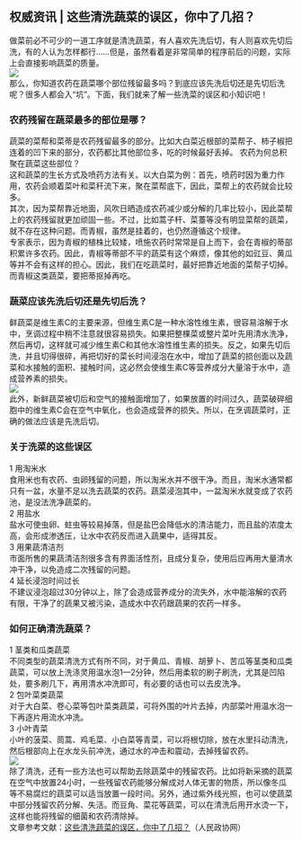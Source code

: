 ## 权威资讯 | 这些清洗蔬菜的误区，你中了几招？  
做菜前必不可少的一道工序就是清洗蔬菜，有人喜欢先洗后切，有人则喜欢先切后洗，有的人认为怎样都行……但是，虽然看着是非常简单的程序前后的问题，实际上会直接影响蔬菜的质量。  
![](http://cdncms.v-keep.cn/wp-content/uploads/2020/06/u35067007421100052006fm11gp0.jpg)  
那么，你知道农药在蔬菜哪个部位残留最多吗？到底应该先洗后切还是先切后洗呢？很多人都会入“坑”。下面，我们就来了解一些洗菜的误区和小知识吧！  
### 农药残留在蔬菜最多的部位是哪？  
蔬菜的菜帮和菜蒂是农药残留最多的部分。比如大白菜近根部的菜帮子、柿子椒把连着的凹下来的部分，农药都比其他部位多，吃的时候最好丢掉。 农药为何总积聚在蔬菜这些部位？  
这和蔬菜的生长方式及喷药方法有关。以大白菜为例：首先，喷药时因为重力作用，农药会顺着菜叶和菜秆流下来，聚在菜帮底下，因此，菜帮上的农药就会比较多。  
其次，因为菜帮靠近地面，风吹日晒造成农药减少或分解的几率比较小，因此菜帮上的农药残留就更加顽固一些。不过，比如蒿子秆、菜薹等没有明显菜帮的蔬菜，就不存在这种问题。而青椒，虽然是挂着的，也仍然遵循这个规律。  
专家表示，因为青椒的植株比较矮，喷施农药时常常是自上而下，会在青椒的蒂部积累许多农药。因此，青椒等蒂部不平的蔬菜有这个麻烦，像其他的如豇豆、黄瓜等并不会有这样的担心。因此，我们在吃蔬菜时，最好把靠近地面的菜帮子切掉。而青椒这类蔬菜，要把蒂抠掉再吃。  
### 蔬菜应该先洗后切还是先切后洗？  
鲜蔬菜是维生素C的主要来源，但维生素C是一种水溶性维生素，很容易溶解于水中，烹调过程中稍不注意就很容易损失。如果把整棵菜或整片菜叶先用清水洗净，然后再切，这样就可减少维生素C和其他水溶性维生素的损失。反之，如果先切后洗，并且切得很碎，再把切好的菜长时间浸泡在水中，增加了蔬菜的损创面以及蔬菜和水接触的面积、接触时间，这必然会使维生素C等营养成分大量溶于水中，造成营养素的损失。  
![](http://cdncms.v-keep.cn/wp-content/uploads/2020/06/u14636264502622969857fm11gp0.jpg)  
此外，新鲜蔬菜被切后和空气的接触面增加了，如果放置的时间过久，蔬菜破碎细胞中的维生素C会在空气中氧化，也会造成营养的损失。所以，在烹调蔬菜时，正确的做法应该是先洗后切。  
### 关于洗菜的这些误区  
1&nbsp;用淘米水  
食用米也有农药、虫卵残留的问题，所以淘米水并不很干净。而且，淘米水通常都只有一盆，水量不足以洗去蔬菜的农药。蔬菜浸泡其中，一盆淘米水就变成了农药池，是没法洗净蔬菜的。  
2&nbsp;用盐水  
盐水可使虫卵、蛀虫等较易掉落，但是盐巴会降低水的清洁能力，而且盐的浓度太高，会形成渗透压，让水中农药反而进入蔬果中，适得其反。  
3&nbsp;用果蔬清洁剂  
市面所售的果蔬清洁剂很多含有界面活性剂，且成分复杂，使用后应再用大量清水冲干净，以免造成二次残留的问题。  
4&nbsp;延长浸泡时间过长  
不建议浸泡超过30分钟以上，除了会造成营养成分的流失外，水中能溶解的农药有限，干净了的蔬果又被污染，造成水中农药跟蔬果的农药一样多。  
### 如何正确清洗蔬菜？  
1&nbsp;茎类和瓜类蔬菜  
不同类型的蔬菜清洗方式有所不同，对于黄瓜、青椒、胡萝卜、苦瓜等茎类和瓜类蔬菜，可以放上洗涤灵用温水泡1—2分钟，然后用柔软的刷子刷洗，尤其是凹陷处，要多刷几下，再用清水冲洗即可，有必要的话也可以去皮洗净。  
2&nbsp;包叶菜类蔬菜  
对于大白菜、卷心菜等包叶菜类蔬菜，可将外围的叶片去掉，内部菜叶用温水泡一下再逐片用流水冲洗。  
3&nbsp;小叶青菜  
小叶的菠菜、茼蒿、鸡毛菜、小白菜等青菜，可以将根切除，放在水里抖动清洗，然后根部向上在水龙头前冲洗，通过水的冲击和震动，去掉残留农药。  
![](http://cdncms.v-keep.cn/wp-content/uploads/2020/06/u37971988133654265113fm11gp0.jpg)  
除了清洗，还有一些方法也可以帮助去除蔬菜中的残留农药。比如将新采摘的蔬菜在空气中放置24小时，一些残留农药能够分解成对人体无害的物质，所以像冬瓜等不易腐烂的蔬菜可以适当放置一段时间。另外，通过紫外线光照，也可以使蔬菜中部分残留农药分解、失活。而豆角、菜花等蔬菜，可以在清洗后用开水烫一下，这样也能将残留的细菌和农药清除掉。  
文章参考文献：<a href="http://www.rmzxb.com.cn/c/2020-05-11/2570473.shtml">这些清洗蔬菜的误区，你中了几招？</a>（人民政协网）  

